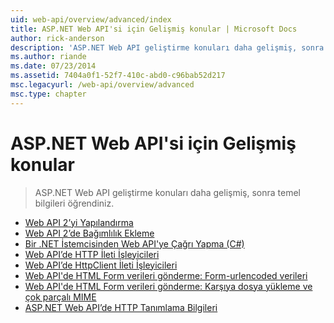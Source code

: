 ```yaml
---
uid: web-api/overview/advanced/index
title: ASP.NET Web API'si için Gelişmiş konular | Microsoft Docs
author: rick-anderson
description: 'ASP.NET Web API geliştirme konuları daha gelişmiş, sonra temel bilgileri öğrendiniz.'
ms.author: riande
ms.date: 07/23/2014
ms.assetid: 7404a0f1-52f7-410c-abd0-c96bab52d217
msc.legacyurl: /web-api/overview/advanced
msc.type: chapter
---
```

<a name="advanced-topics-for-aspnet-web-api"></a>ASP.NET Web API'si için Gelişmiş konular
====================
> ASP.NET Web API geliştirme konuları daha gelişmiş, sonra temel bilgileri öğrendiniz.


- [Web API 2’yi Yapılandırma](configuring-aspnet-web-api.md)
- [Web API 2’de Bağımlılık Ekleme](dependency-injection.md)
- [Bir .NET İstemcisinden Web API'ye Çağrı Yapma (C#)](calling-a-web-api-from-a-net-client.md)
- [Web API’de HTTP İleti İşleyicileri](http-message-handlers.md)
- [Web API’de HttpClient İleti İşleyicileri](httpclient-message-handlers.md)
- [Web API'de HTML Form verileri gönderme: Form-urlencoded verileri](sending-html-form-data-part-1.md)
- [Web API'de HTML Form verileri gönderme: Karşıya dosya yükleme ve çok parçalı MIME](sending-html-form-data-part-2.md)
- [ASP.NET Web API’de HTTP Tanımlama Bilgileri](http-cookies.md)
